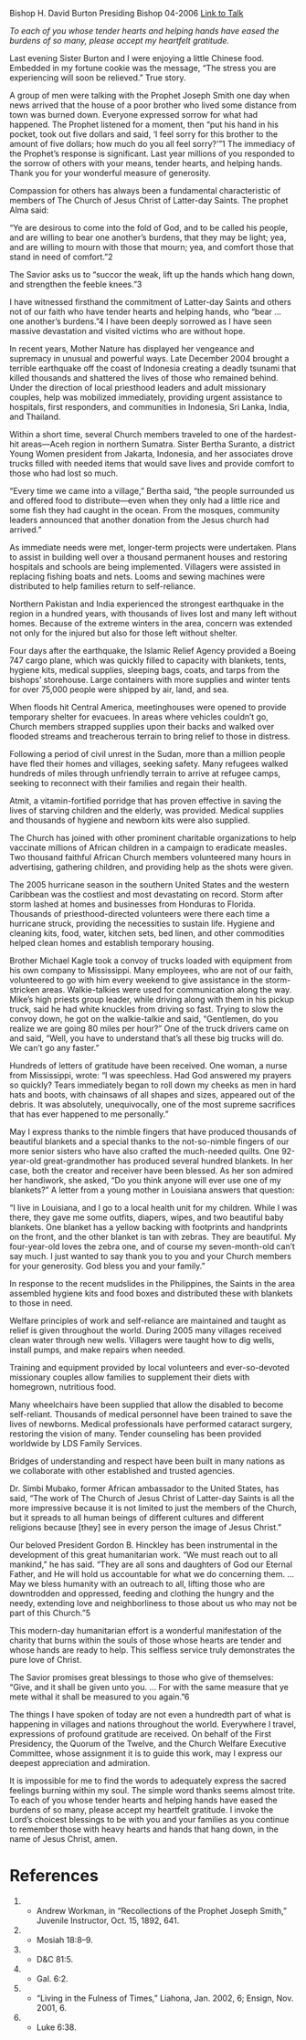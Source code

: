 Bishop H. David Burton
Presiding Bishop
04-2006
[Link to Talk](https://www.churchofjesuschrist.org/study/general-conference/2006/04/tender-hearts-and-helping-hands?lang=eng)

_To each of you whose tender hearts and helping hands have eased the burdens of so many, please accept my heartfelt gratitude._

Last evening Sister Burton and I were enjoying a little Chinese food. Embedded in my fortune cookie was the message, “The stress you are experiencing will soon be relieved.” True story.

A group of men were talking with the Prophet Joseph Smith one day when news arrived that the house of a poor brother who lived some distance from town was burned down. Everyone expressed sorrow for what had happened. The Prophet listened for a moment, then “put his hand in his pocket, took out five dollars and said, ‘I feel sorry for this brother to the amount of five dollars; how much do you all feel sorry?’”1 The immediacy of the Prophet’s response is significant. Last year millions of you responded to the sorrow of others with your means, tender hearts, and helping hands. Thank you for your wonderful measure of generosity.

Compassion for others has always been a fundamental characteristic of members of The Church of Jesus Christ of Latter-day Saints. The prophet Alma said:

“Ye are desirous to come into the fold of God, and to be called his people, and are willing to bear one another’s burdens, that they may be light; yea, and are willing to mourn with those that mourn; yea, and comfort those that stand in need of comfort.”2

The Savior asks us to “succor the weak, lift up the hands which hang down, and strengthen the feeble knees.”3

I have witnessed firsthand the commitment of Latter-day Saints and others not of our faith who have tender hearts and helping hands, who “bear … one another’s burdens.”4 I have been deeply sorrowed as I have seen massive devastation and visited victims who are without hope.

In recent years, Mother Nature has displayed her vengeance and supremacy in unusual and powerful ways. Late December 2004 brought a terrible earthquake off the coast of Indonesia creating a deadly tsunami that killed thousands and shattered the lives of those who remained behind. Under the direction of local priesthood leaders and adult missionary couples, help was mobilized immediately, providing urgent assistance to hospitals, first responders, and communities in Indonesia, Sri Lanka, India, and Thailand.

Within a short time, several Church members traveled to one of the hardest-hit areas—Aceh region in northern Sumatra. Sister Bertha Suranto, a district Young Women president from Jakarta, Indonesia, and her associates drove trucks filled with needed items that would save lives and provide comfort to those who had lost so much.

“Every time we came into a village,” Bertha said, “the people surrounded us and offered food to distribute—even when they only had a little rice and some fish they had caught in the ocean. From the mosques, community leaders announced that another donation from the Jesus church had arrived.”

As immediate needs were met, longer-term projects were undertaken. Plans to assist in building well over a thousand permanent houses and restoring hospitals and schools are being implemented. Villagers were assisted in replacing fishing boats and nets. Looms and sewing machines were distributed to help families return to self-reliance.

Northern Pakistan and India experienced the strongest earthquake in the region in a hundred years, with thousands of lives lost and many left without homes. Because of the extreme winters in the area, concern was extended not only for the injured but also for those left without shelter.

Four days after the earthquake, the Islamic Relief Agency provided a Boeing 747 cargo plane, which was quickly filled to capacity with blankets, tents, hygiene kits, medical supplies, sleeping bags, coats, and tarps from the bishops’ storehouse. Large containers with more supplies and winter tents for over 75,000 people were shipped by air, land, and sea.

When floods hit Central America, meetinghouses were opened to provide temporary shelter for evacuees. In areas where vehicles couldn’t go, Church members strapped supplies upon their backs and walked over flooded streams and treacherous terrain to bring relief to those in distress.

Following a period of civil unrest in the Sudan, more than a million people have fled their homes and villages, seeking safety. Many refugees walked hundreds of miles through unfriendly terrain to arrive at refugee camps, seeking to reconnect with their families and regain their health.

Atmit, a vitamin-fortified porridge that has proven effective in saving the lives of starving children and the elderly, was provided. Medical supplies and thousands of hygiene and newborn kits were also supplied.

The Church has joined with other prominent charitable organizations to help vaccinate millions of African children in a campaign to eradicate measles. Two thousand faithful African Church members volunteered many hours in advertising, gathering children, and providing help as the shots were given.

The 2005 hurricane season in the southern United States and the western Caribbean was the costliest and most devastating on record. Storm after storm lashed at homes and businesses from Honduras to Florida. Thousands of priesthood-directed volunteers were there each time a hurricane struck, providing the necessities to sustain life. Hygiene and cleaning kits, food, water, kitchen sets, bed linen, and other commodities helped clean homes and establish temporary housing.

Brother Michael Kagle took a convoy of trucks loaded with equipment from his own company to Mississippi. Many employees, who are not of our faith, volunteered to go with him every weekend to give assistance in the storm-stricken areas. Walkie-talkies were used for communication along the way. Mike’s high priests group leader, while driving along with them in his pickup truck, said he had white knuckles from driving so fast. Trying to slow the convoy down, he got on the walkie-talkie and said, “Gentlemen, do you realize we are going 80 miles per hour?” One of the truck drivers came on and said, “Well, you have to understand that’s all these big trucks will do. We can’t go any faster.”

Hundreds of letters of gratitude have been received. One woman, a nurse from Mississippi, wrote: “I was speechless. Had God answered my prayers so quickly? Tears immediately began to roll down my cheeks as men in hard hats and boots, with chainsaws of all shapes and sizes, appeared out of the debris. It was absolutely, unequivocally, one of the most supreme sacrifices that has ever happened to me personally.”

May I express thanks to the nimble fingers that have produced thousands of beautiful blankets and a special thanks to the not-so-nimble fingers of our more senior sisters who have also crafted the much-needed quilts. One 92-year-old great-grandmother has produced several hundred blankets. In her case, both the creator and receiver have been blessed. As her son admired her handiwork, she asked, “Do you think anyone will ever use one of my blankets?” A letter from a young mother in Louisiana answers that question:

“I live in Louisiana, and I go to a local health unit for my children. While I was there, they gave me some outfits, diapers, wipes, and two beautiful baby blankets. One blanket has a yellow backing with footprints and handprints on the front, and the other blanket is tan with zebras. They are beautiful. My four-year-old loves the zebra one, and of course my seven-month-old can’t say much. I just wanted to say thank you to you and your Church members for your generosity. God bless you and your family.”

In response to the recent mudslides in the Philippines, the Saints in the area assembled hygiene kits and food boxes and distributed these with blankets to those in need.

Welfare principles of work and self-reliance are maintained and taught as relief is given throughout the world. During 2005 many villages received clean water through new wells. Villagers were taught how to dig wells, install pumps, and make repairs when needed.

Training and equipment provided by local volunteers and ever-so-devoted missionary couples allow families to supplement their diets with homegrown, nutritious food.

Many wheelchairs have been supplied that allow the disabled to become self-reliant. Thousands of medical personnel have been trained to save the lives of newborns. Medical professionals have performed cataract surgery, restoring the vision of many. Tender counseling has been provided worldwide by LDS Family Services.

Bridges of understanding and respect have been built in many nations as we collaborate with other established and trusted agencies.

Dr. Simbi Mubako, former African ambassador to the United States, has said, “The work of The Church of Jesus Christ of Latter-day Saints is all the more impressive because it is not limited to just the members of the Church, but it spreads to all human beings of different cultures and different religions because [they] see in every person the image of Jesus Christ.”

Our beloved President Gordon B. Hinckley has been instrumental in the development of this great humanitarian work. “We must reach out to all mankind,” he has said. “They are all sons and daughters of God our Eternal Father, and He will hold us accountable for what we do concerning them. … May we bless humanity with an outreach to all, lifting those who are downtrodden and oppressed, feeding and clothing the hungry and the needy, extending love and neighborliness to those about us who may not be part of this Church.”5

This modern-day humanitarian effort is a wonderful manifestation of the charity that burns within the souls of those whose hearts are tender and whose hands are ready to help. This selfless service truly demonstrates the pure love of Christ.

The Savior promises great blessings to those who give of themselves: “Give, and it shall be given unto you. … For with the same measure that ye mete withal it shall be measured to you again.”6

The things I have spoken of today are not even a hundredth part of what is happening in villages and nations throughout the world. Everywhere I travel, expressions of profound gratitude are received. On behalf of the First Presidency, the Quorum of the Twelve, and the Church Welfare Executive Committee, whose assignment it is to guide this work, may I express our deepest appreciation and admiration.

It is impossible for me to find the words to adequately express the sacred feelings burning within my soul. The simple word thanks seems almost trite. To each of you whose tender hearts and helping hands have eased the burdens of so many, please accept my heartfelt gratitude. I invoke the Lord’s choicest blessings to be with you and your families as you continue to remember those with heavy hearts and hands that hang down, in the name of Jesus Christ, amen.

# References
1. - Andrew Workman, in “Recollections of the Prophet Joseph Smith,” Juvenile Instructor, Oct. 15, 1892, 641.
2. - Mosiah 18:8–9.
3. - D&C 81:5.
4. - Gal. 6:2.
5. - “Living in the Fulness of Times,” Liahona, Jan. 2002, 6; Ensign, Nov. 2001, 6.
6. - Luke 6:38.